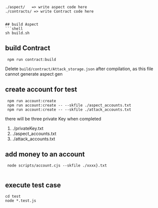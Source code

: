 
```shell
./aspect/   => write aspect code here
./contracts/ => write Contract code here


## build Aspect
```shell
sh build.sh 
```


## build Contract
```shell
 npm run contract:build
```
Delete `build/contract/Attack_storage.json` after compilation, as this file cannot generate aspect gen


## create account for test
```shell
 npm run account:create
 npm run account:create -- --skfile ./aspect_accounts.txt
 npm run account:create -- --skfile ./attack_accounts.txt
```
there will be three private Key when completed 

1. ./privateKey.txt 
2. ./aspect_accounts.txt
3. ./attack_accounts.txt


## add money to an account

```shell
 node scripts/account.cjs --skfile ./xxxx}.txt
 
```

## execute test case

```shell
cd test
node *.test.js
```